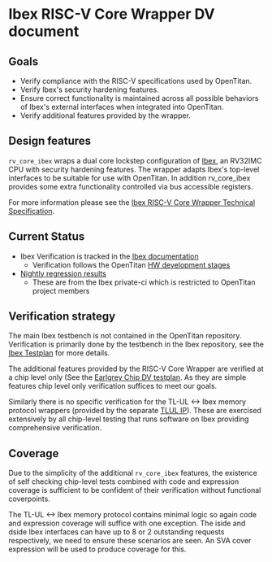 # Ibex RISC-V Core Wrapper DV document

## Goals
  * Verify compliance with the RISC-V specifications used by OpenTitan.
  * Verify Ibex's security hardening features.
  * Ensure correct functionality is maintained across all possible behaviors of Ibex's external interfaces when integrated into OpenTitan.
  * Verify additional features provided by the wrapper.

## Design features

`rv_core_ibex` wraps a dual core lockstep configuration of [Ibex](https://www.github.com/lowrisc/ibex), an RV32IMC CPU with security hardening features.
The wrapper adapts Ibex's top-level interfaces to be suitable for use with OpenTitan.
In addition rv_core_ibex provides some extra functionality controlled via bus accessible registers.

For more information please see the [Ibex RISC-V Core Wrapper Technical Specification](../README.md).

## Current Status

* Ibex Verification is tracked in the [Ibex documentation](https://ibex-core.readthedocs.io/en/latest/03_reference/verification_stages.html)
  * Verification follows the OpenTitan [HW development stages](../../../../doc/project_governance/development_stages.md)
* [Nightly regression results](https://dev.azure.com/lowrisc/lowrisc-private/_build?definitionId=11)
  * These are from the Ibex private-ci which is restricted to OpenTitan project members

## Verification strategy

The main Ibex testbench is not contained in the OpenTitan repository.
Verification is primarily done by the testbench in the Ibex repository, see the [Ibex Testplan](https://ibex-core.readthedocs.io/en/latest/03_reference/testplan.html) for more details.

The additional features provided by the RISC-V Core Wrapper are verified at a chip level only (See the [Earlgrey Chip DV testplan](../../../top_earlgrey/dv/README.md).
As they are simple features chip level only verification suffices to meet our goals.

Similarly there is no specific verification for the TL-UL <-> Ibex memory protocol wrappers (provided by the separate [TLUL IP](../../tlul/README.md)).
These are exercised extensively by all chip-level testing that runs software on Ibex providing comprehensive verification.

## Coverage

Due to the simplicity of the additional `rv_core_ibex` features, the existence of self checking chip-level tests combined with code and expression coverage is sufficient to be confident of their verification without functional coverpoints.

The TL-UL <-> Ibex memory protocol contains minimal logic so again code and expression coverage will suffice with one exception.
The iside and dside Ibex interfaces can have up to 8 or 2 outstanding requests respectively, we need to ensure these scenarios are seen.
An SVA cover expression will be used to produce coverage for this.
